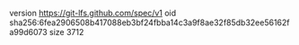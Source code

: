 version https://git-lfs.github.com/spec/v1
oid sha256:6fea2906508b417088eb3bf24fbba14c3a9f8ae32f85db32ee56162fa99d6073
size 3712
